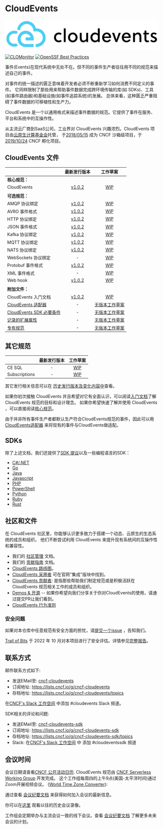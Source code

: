 # CloudEvents

<!-- no verify-specs -->

![CloudEvents logo](https://github.com/cncf/artwork/blob/master/projects/cloudevents/horizontal/color/cloudevents-horizontal-color.png)

[![CLOMonitor](https://img.shields.io/endpoint?url=https://clomonitor.io/api/projects/cncf/cloudevents/badge)](https://clomonitor.io/projects/cncf/cloudevents)
[![OpenSSF Best Practices](https://bestpractices.coreinfrastructure.org/projects/6770/badge)](https://bestpractices.coreinfrastructure.org/projects/6770)


事件(Events)在现代系统中无处不在。但不同的事件生产者往往用不同的规范来描述自己的事件。

对事件的统一描述的匮乏意味着开发者必须不断重新学习如何消费不同定义的事件。
它同样限制了那些用来帮助事件数据完成跨环境传输的库(如 SDKs)、工具(如事件路由器)和基础设施(如事件追踪系统)的发展。
总体来看，这种匮乏严重阻碍了事件数据的可移植性和生产力。

CloudEvents 是一个以通用格式来描述事件数据的规范。它提供了事件在服务、平台和系统中的互操作性。

从主流云厂商到SaaS公司，工业界对 CloudEvents 兴趣浓烈。CloudEvents 项目由[云原生计算基金会](https://cncf.io)托管，
于[2018/05/15](https://docs.google.com/presentation/d/1KNSv70fyTfSqUerCnccV7eEC_ynhLsm9A_kjnlmU_t0/edit#slide=id.g37acf52904_1_41)
成为 CNCF 沙箱级项目，于[2019/10/24](https://github.com/cncf/toc/pull/297) CNCF 孵化项目。

## CloudEvents 文件

|                               |                                 最新发行版本                                  |                                      工作草案                                       |
| :---------------------------- | :-----------------------------------------------------------------------------: | :--------------------------------------------------------------------------------------: |
| **核心规范：**       |
| CloudEvents                   | [v1.0.2](https://github.com/cloudevents/spec/blob/v1.0.2/cloudevents/spec.md)   | [WIP](../../cloudevents/languages/zh-CN/spec.md) |
|                               |
| **可选规范：**  |
| AMQP 协议绑定         | [v1.0.2](https://github.com/cloudevents/spec/blob/v1.0.2/cloudevents/bindings/amqp-protocol-binding.md)  | [WIP](../../cloudevents/languages/zh-CN/bindings/amqp-protocol-binding.md)       |
| AVRO 事件格式             | [v1.0.2](https://github.com/cloudevents/spec/blob/v1.0.2/cloudevents/formats/avro-format.md)             | [WIP](../../cloudevents/languages/zh-CN/formats/avro-format.md)                  |
| HTTP 协议绑定         | [v1.0.2](https://github.com/cloudevents/spec/blob/v1.0.2/cloudevents/bindings/http-protocol-binding.md)  | [WIP](../../cloudevents/languages/zh-CN/bindings/http-protocol-binding.md)       |
| JSON 事件格式             | [v1.0.2](https://github.com/cloudevents/spec/blob/v1.0.2/cloudevents/formats/json-format.md)             | [WIP](../../cloudevents/languages/zh-CN/formats/json-format.md)                  |
| Kafka 协议绑定        | [v1.0.2](https://github.com/cloudevents/spec/blob/v1.0.2/cloudevents/bindings/kafka-protocol-binding.md) | [WIP](../../cloudevents/languages/zh-CN/bindings/kafka-protocol-binding.md)      |
| MQTT 协议绑定         | [v1.0.2](https://github.com/cloudevents/spec/blob/v1.0.2/cloudevents/bindings/mqtt-protocol-binding.md)  | [WIP](../../cloudevents/languages/zh-CN/bindings/mqtt-protocol-binding.md)       |
| NATS 协议绑定         | [v1.0.2](https://github.com/cloudevents/spec/blob/v1.0.2/cloudevents/bindings/nats-protocol-binding.md)  | [WIP](../../cloudevents/languages/zh-CN/bindings/nats-protocol-binding.md)       |
| WebSockets 协议绑定   | -                                                                                                        | [WIP](../../cloudevents/languages/zh-CN/bindings/websockets-protocol-binding.md) |
| Protobuf 事件格式         | [v1.0.2](https://github.com/cloudevents/spec/blob/v1.0.2/cloudevents/bindings/nats-protocol-binding.md)  | [WIP](../../cloudevents/languages/zh-CN/formats/protobuf-format.md)              |
| XML 事件格式              | -                                                                                                        | [WIP](../../cloudevents/languages/zh-CN/working-drafts/xml-format.md)            |
| Web hook                      | [v1.0.2](https://github.com/cloudevents/spec/blob/v1.0.2/cloudevents/http-webhook.md)                    | [WIP](../../cloudevents/languages/zh-CN/http-webhook.md)                         |
|                               |
| **附加文件：** |
| CloudEvents 入门文档                                             | [v1.0.2](https://github.com/cloudevents/spec/blob/v1.0.2/cloudevents/primer.md) | [WIP](../../cloudevents/languages/zh-CN/primer.md)                          |
| [CloudEvents 适配器](../../cloudevents/languages/zh-CN/adapters.md)                | -                                                                               | [无版本工作草案](../../cloudevents/languages/zh-CN/adapters.md)              |
| [CloudEvents SDK 必要条件](../../cloudevents/languages/zh-CN/SDK.md)             | -                                                                               | [无版本工作草案](../../cloudevents/languages/zh-CN/SDK.md)                   |
| [记录的扩展属性](../../cloudevents/languages/zh-CN/documented-extensions.md)  | -                                                                               | [无版本工作草案](../../cloudevents/languages/zh-CN/documented-extensions.md) |
| [专有规范](../../cloudevents/languages/zh-CN/proprietary-specs.md) | -                                                                               | [无版本工作草案](../../cloudevents/languages/zh-CN/proprietary-specs.md)     |

## 其它规范
|                 | 最新发行版本 | 工作草案                 |
| :-------------- | :------------: | :---------------------------: |
| CE SQL          |       -        | [WIP](../../cesql/languages/zh-CN/spec.md)          |
| Subscriptions   |       -        | [WIP](../../subscriptions/languages/zh-CN/spec.md)  |

其它发行相关信息可以在
[历史发行版本及变化内容中](../../docs/languages/zh-CN/RELEASES.md)查看。

如果你初次接触 CloudEvents 并且希望对它有全面认识，可以阅读[入门文档](../../cloudevents/languages/zh-CN/primer.md)了解 CloudEvents 规范的目标和设计理念。
如果你希望快速了解并使用 CloudEvents ，可以直接阅读[核心规范](../../cloudevents/languages/zh-CN/spec.md)。

由于并非所有事件生产者都默认生产符合CloudEvents规范的事件，因此可以用[CloudEvents适配器](../../cloudevents/languages/zh-CN/adapters.md)
来将现有的事件与CloudEvents做适配。

## SDKs

除了上述文档，我们还提供了[SDK 提议](../../cloudevents/languages/zh-CN/SDK.md)以及一些编程语言的SDK：

- [C#/.NET](https://github.com/cloudevents/sdk-csharp)
- [Go](https://github.com/cloudevents/sdk-go)
- [Java](https://github.com/cloudevents/sdk-java)
- [Javascript](https://github.com/cloudevents/sdk-javascript)
- [PHP](https://github.com/cloudevents/sdk-php)
- [PowerShell](https://github.com/cloudevents/sdk-powershell)
- [Python](https://github.com/cloudevents/sdk-python)
- [Ruby](https://github.com/cloudevents/sdk-ruby)
- [Rust](https://github.com/cloudevents/sdk-rust)

## 社区和文件

在 CloudEvents 社区里，你能够认识更多致力于搭建一个动态、云原生的生态系统的成员和组织。
他们不断尝试利用 CloudEvents 来提升现有系统间的互操作性和兼容性。

- 我们的 [社区管理](../../docs/languages/zh-CN/GOVERNANCE.md) 文档。
- 我们的 [贡献指南](../../docs/languages/zh-CN/CONTRIBUTING.md) 文档。
- [CloudEvents 路线图](../../docs/languages/zh-CN/ROADMAP.md)。
- [CloudEvents 采用者](https://cloudevents.io/) 可在官网"集成"版块中找到。
- [CloudEvents 贡献者](../../docs/languages/zh-CN/contributors.md):
  是指那些帮助我们制定规范或是积极活跃在 CloudEvents 规范相关工作的成员和组织。
- [Demos & 开源](../../docs/languages/zh-CN/README.md)
  -- 如果你希望向我们分享关于你对CloudEvents的使用，请通过提交PR让我们看到。
- [CloudEvents 行为准则](https://github.com/cncf/foundation/blob/master/code-of-conduct.md)

### 安全问题

如果对本仓库中任意规范有安全方面的担忧，请[提交一个issue](https://github.com/cloudevents/spec/issues) ，告知我们。

[Trail of Bits](https://www.trailofbits.com/) 于 2022 年 10 月对本项目进行了安全评估。详情参见[完整报告](../../docs/CE-SecurityAudit-2022-10.pdf)。

## 联系方式

邮件联系方式如下:

- 发送EMail至: [cncf-cloudevents](mailto:cncf-cloudevents@lists.cncf.io)
- 订阅地址: https://lists.cncf.io/g/cncf-cloudevents
- 存档地址: https://lists.cncf.io/g/cncf-cloudevents/topics

在[CNCF's Slack 工作空间](http://slack.cncf.io/) 中添加 #cloudevents Slack 频道。

SDK相关的评论和问题:

- 发送EMail至: [cncf-cloudevents-sdk](mailto:cncf-cloudevents-sdk@lists.cncf.io)
- 订阅地址: https://lists.cncf.io/g/cncf-cloudevents-sdk
- 存档地址: https://lists.cncf.io/g/cncf-cloudevents-sdk/topics
- Slack: 在[CNCF's Slack 工作空间](http://slack.cncf.io/) 中 添加 #cloudeventssdk 频道

## 会议时间

会议日期请查看[CNCF 公开活动日历](https://www.cncf.io/community/calendar/).
CloudEvents 规范由
[CNCF Serverless Working Group](https://github.com/cncf/wg-serverless) 开发完成。
这个工作组每周四的上午9点(美国-太平洋时间)通过Zoom开展视频会议。
([World Time Zone Converter](http://www.thetimezoneconverter.com/?t=9:00%20am&tz=San%20Francisco&)):

通过查看
[会议纪要文档](https://docs.google.com/document/d/1OVF68rpuPK5shIHILK9JOqlZBbfe91RNzQ7u_P7YCDE/edit#)
来获得如何加入会议的最新信息。

你可以在[这里](https://www.youtube.com/playlist?list=PLj6h78yzYM2Ph7YoBIgsZNW_RGJvNlFOt)
观看以往的历史会议录像。

工作组会定期举办与主流会议一致的线下会议。查看
[会议纪要文档](https://docs.google.com/document/d/1OVF68rpuPK5shIHILK9JOqlZBbfe91RNzQ7u_P7YCDE/edit#)
了解更多未来会议的计划。
